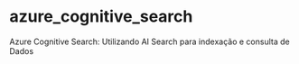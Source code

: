 # azure_cognitive_search
 Azure Cognitive Search: Utilizando AI Search para indexação e consulta de Dados
